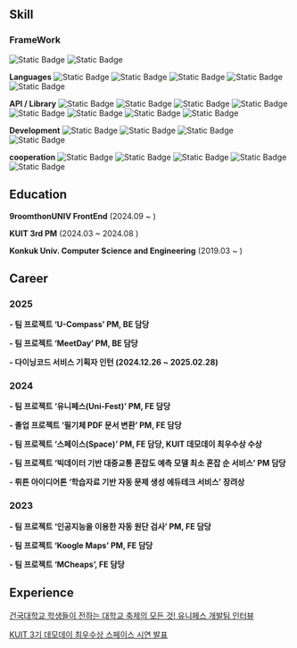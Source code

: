 ## Skill
### FrameWork

![Static Badge](https://img.shields.io/badge/React-%2361DAFB?logo=react&logoColor=%23ffffff)
![Static Badge](https://img.shields.io/badge/Android-%233DDC84?logo=android&logoColor=%23ffffff)

**Languages**
![Static Badge](https://img.shields.io/badge/TypeScript-%233178C6?logo=typescript&logoColor=%23ffffff)
![Static Badge](https://img.shields.io/badge/JavaScript-%23F7DF1E?logo=javascript&logoColor=%23ffffff)
![Static Badge](https://img.shields.io/badge/Python-%233776AB?logo=python&logoColor=%23F7DF1E)
![Static Badge](https://img.shields.io/badge/Kotlin-%237F52FF?logo=kotlin&logoColor=%23ffffff)
![Static Badge](https://img.shields.io/badge/Java-%23FF7800?logo=java&logoColor=%23fffff)

**API / Library**
![Static Badge](https://img.shields.io/badge/styled_components-%23DB7093?logo=styledcomponents&logoColor=%23ffffff)
![Static Badge](https://img.shields.io/badge/Tailwind_CSS-%2306B6D4?logo=styledcomponents&logoColor=%23ffffff)
![Static Badge](https://img.shields.io/badge/React_Query-%23FF4154?logo=reactquery&logoColor=%23ffffff)
![Static Badge](https://img.shields.io/badge/Livekit-%23FF371A?logo=daga&logoColor=%23ffffff)
![Static Badge](https://img.shields.io/badge/YouTube_API-%23FF0000?logo=youtube&logoColor=%23ffffff)
![Static Badge](https://img.shields.io/badge/Axios-%235A29E4?logo=axios&logoColor=%23ffffff)
![Static Badge](https://img.shields.io/badge/ky-%23ffffff)
![Static Badge](https://img.shields.io/badge/Naver_Map_API-%2303C75A?logo=naver&logoColor=%23ffffff)



**Development**
![Static Badge](https://img.shields.io/badge/GitHub-%23181717?logo=github&logoColor=%23ffffff)
![Static Badge](https://img.shields.io/badge/Git-%23F05032?logo=git&logoColor=%23ffffff)
![Static Badge](https://img.shields.io/badge/Firebase_Cloud_Message-%23DD2C00?style=flat&logo=firebase&logoColor=ffffff)
![Static Badge](https://img.shields.io/badge/EC2-%23FF9900?style=flat&logo=amazonec2&logoColor=ffffff)


**cooperation**
![Static Badge](https://img.shields.io/badge/Slack-%234A154B?style=flat&logo=slack&logoColor=ffffff)
![Static Badge](https://img.shields.io/badge/Figma-%23F24E1E?style=flat&logo=figma&logoColor=ffffff)
![Static Badge](https://img.shields.io/badge/Notion-%23000000?style=flat&logo=notion&logoColor=ffffff)
![Static Badge](https://img.shields.io/badge/Teams-%234B69B6?style=flat&logo=teans&logoColor=ffffff)
![Static Badge](https://img.shields.io/badge/Discord-%235865F2?style=flat&logo=discord&logoColor=ffffff)


## Education

**9roomthonUNIV FrontEnd** (2024.09 ~ )

**KUIT 3rd PM** (2024.03 ~ 2024.08 )

**Konkuk Univ. Computer Science and Engineering** (2019.03 ~ )
 

## Career
### 2025

  **- 팀 프로젝트 ‘U-Compass’ PM, BE 담당** 

  **- 팀 프로젝트 ‘MeetDay’ PM, BE 담당**

  **- 다이닝코드 서비스 기획자 인턴 (2024.12.26 ~ 2025.02.28)**

### 2024

  **- 팀 프로젝트 ‘유니페스(Uni-Fest)’ PM, FE 담당**
  
  **- 졸업 프로젝트 ‘필기체 PDF 문서 변환’ PM, FE 담당**

  **- 팀 프로젝트 ‘스페이스(Space)’ PM, FE 담당, KUIT 데모데이 최우수상 수상**

  **- 팀 프로젝트 ‘빅데이터 기반 대중교통 혼잡도 예측 모델 최소 혼잡 순 서비스’ PM 담당**

  **- 뤼튼 아이디어톤 ‘학습자료 기반 자동 문제 생성 에듀테크 서비스’ 장려상**

### 2023

  **- 팀 프로젝트 ‘인공지능을 이용한 자동 원단 검사’ PM, FE 담당**

  **- 팀 프로젝트 ‘Koogle Maps’ PM, FE 담당**
  
  **- 팀 프로젝트 ‘MCheaps’, FE 담당**
## Experience

 [건국대학교 학생들이 전하는 대학교 축제의 모든 것! 유니페스 개발팀 인터뷰](https://blog.naver.com/dreamkonkuk/223475025767)
 
 [KUIT 3기 데모데이 최우수상 스페이스 시연 발표](https://youtu.be/prHCa-w5_mQ)
 

<!--
**YangJJune/YangJJune** is a ✨ _special_ ✨ repository because its `README.md` (this file) appears on your GitHub profile.

Here are some ideas to get you started:

- 🔭 I’m currently working on ...
- 🌱 I’m currently learning ...
- 👯 I’m looking to collaborate on ...
- 🤔 I’m looking for help with ...
- 💬 Ask me about ...
- 📫 How to reach me: ...
- 😄 Pronouns: ...
- ⚡ Fun fact: ...
-->
